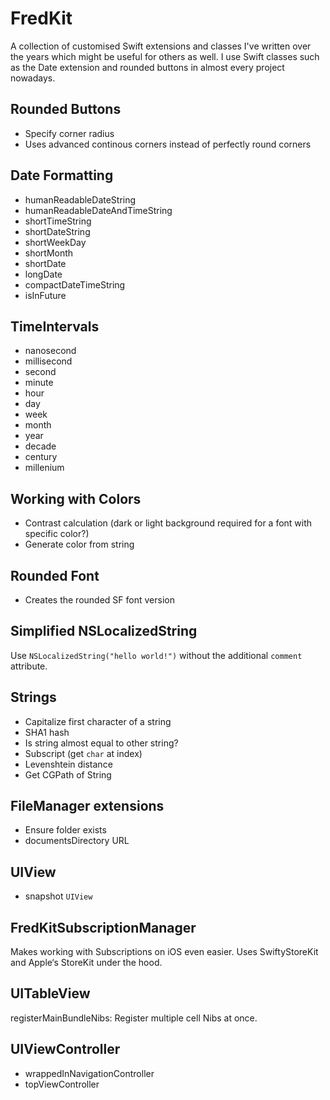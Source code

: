 # FredKit

A collection of customised Swift extensions and classes I've written over the years which might be useful for others as well. I use Swift classes such as the Date extension and rounded buttons in almost every project nowadays.

## Rounded Buttons
- Specify corner radius
- Uses advanced continous corners instead of perfectly round corners

## Date Formatting
- humanReadableDateString
- humanReadableDateAndTimeString
- shortTimeString
- shortDateString
- shortWeekDay
- shortMonth
- shortDate
- longDate
- compactDateTimeString
- isInFuture

## TimeIntervals
- nanosecond
- millisecond
- second
- minute
- hour
- day
- week
- month
- year
- decade
- century
- millenium

## Working with Colors
- Contrast calculation (dark or light background required for a font with specific color?)
- Generate color from string

## Rounded Font
- Creates the rounded SF font version

## Simplified NSLocalizedString
Use `NSLocalizedString("hello world!")` without the additional `comment` attribute.

## Strings
- Capitalize first character of a string
- SHA1 hash
- Is string almost equal to other string?
- Subscript (get `char` at index)
- Levenshtein distance
- Get CGPath of String

## FileManager extensions
- Ensure folder exists
- documentsDirectory URL

## UIView
- snapshot `UIView`

## FredKitSubscriptionManager
Makes working with Subscriptions on iOS even easier. Uses SwiftyStoreKit and Apple‘s StoreKit under the hood.

## UITableView
registerMainBundleNibs: Register multiple cell Nibs at once.

## UIViewController
- wrappedInNavigationController
- topViewController
